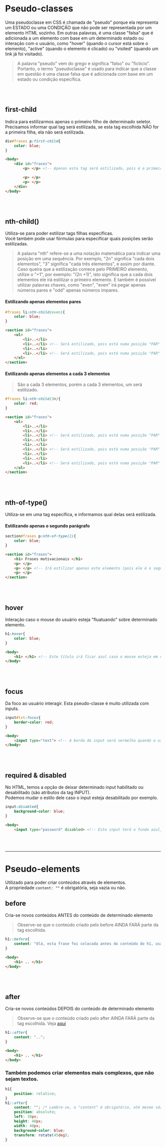 # Pseudo-classes
Uma pseudoclasse em CSS é chamada de "pseudo" porque ela representa um ESTADO ou uma CONDIÇÃO que não pode ser representada por um elemento HTML sozinho. Em outras palavras, é uma classe "falsa" que é adicionada a um elemento com base em um determinado estado ou interação com o usuário, como "hover" (quando o cursor está sobre o elemento), "active" (quando o elemento é clicado) ou "visited" (quando um link já foi visitado).

>A palavra "pseudo" vem do grego e significa "falso" ou "fictício". Portanto, o termo "pseudoclasse" é usado para indicar que a classe em questão é uma classe falsa que é adicionada com base em um estado ou condição específica.

</br>
</br>

## first-child
Indica para estilizarmos apenas o primeiro filho de determinado seletor. 
Precisamos informar qual tag será estilizada, se esta tag escolhida NÃO for a primeira filha, ela não será estilizada. 

```css
div#frases p:first-child{
    color: blue;
}
```
```html
<body>
    <div id="frases">
        <p> </p> <!-- Apenas esta tag será estilizada, pois é a primeira filha do seletor div#frases-->

        <p> </p>
        <p> </p>
    </div>
</body>
```

</br>
</br>
        

## nth-child()
Utiliza-se para poder estilizar tags filhas específicas. </br>
Você também pode usar fórmulas para especifícar quais posições serão estilizadas.
> A palavra "nth"  refere-se a uma notação matemática para indicar uma posição em uma sequência. Por exemplo, "2n" significa "cada dois elementos", "3" significa "cada três elementos", e assim por diante. Caso queira que a estilização comece pelo PRIMEIRO elemento, utilize o "+1", por exemplo: "(2n +1)", isto significa que a cada dois elementos ele irá estilizar o primeiro elemento. E também é possível utilizar palavras chaves, como "even", "even" irá pegar apenas números pares e "odd" apenas números ímpares.

#### Estilizando apenas elementos __pares__
```css
#frases li:nth-child(even){
    color: blue;
}
```
```html
<section id="frases">
    <ul>
        <li>..</li>
        <li>..</li> <!-- Será estilizado, pois está numa posição "PAR" -->
        <li>..</li>
        <li>..</li> <!-- Será estilizado, pois está numa posição "PAR" -->
    </ul>
</section>
```
#### Estilizando apenas elementos a cada 3 elementos
> São a cada 3 elementos, porém a cada 3 elementos, um será estilizado.

```css
#frases li:nth-child(3n){
    color: red;
}
```
```html
<section id="frases">
    <ul>
        <li>..</li>
        <li>..</li>
        <li>..</li> <!-- Será estilizado, pois está numa posição "PAR" -->
        <li>..</li>
        <li>..</li>
        <li>..</li> <!-- Será estilizado, pois está numa posição "PAR" -->
        <li>..</li>
        <li>..</li>
        <li>..</li> <!-- Será estilizado, pois está numa posição "PAR" -->
    </ul>
</section>
``` 

</br>
</br>
        

## nth-of-type()
Utiliza-se em uma tag específica, e informamos qual delas será estilizada.

#### Estilizando apenas o segundo parágrafo
```css
section#frases p:nth-of-type(2){
    color: blue;
}
```
```html
<section id="frases">
    <h1> Frases motivacionais </h1>
    <p> </p> 
    <p> </p> <!-- Irá estilizar apenas este elemento (pois ele é o segundo P). -->
    <p> </p>
</section>
```

</br>
</br>

## hover
Interação caso o mouse do usuário esteja "fluatuando" sobre determinado elemento. 

```css
h1:hover{
    color: blue;
}
```
```html
<body>
    <h1> </h1> <!-- Este título irá ficar azul caso o mouse esteja em cima dele, "fluatuando" -->
</body>
```

</br>
</br>

## focus
Da foco ao usuário interagir. Esta pseudo-classe é muito utilizada com inputs. 

```css
input#txt:focus{
    border-color: red;
}
```
```html
<body>
    <input type="text"> <!-- A borda do input será vermelha quando o usuário interagir com ele -->
</body>
```

</br>
</br>

## required & disabled
No HTML, temos a opção de deixar determinado input habilitado ou desabilitado (são atributos da tag INPUT). </br>
Podemos mudar o estilo dele caso o input esteja desabilitado por exemplo. 

```css
input:disabled{
    background-color: blue;
}
```
```html
<body>
    <input type="password" disabled> <!-- Este input terá o fundo azul, pois está desabilitado -->
```


</br>
</br>

_________________________________________________________________________

# Pseudo-elements
Utilizado para poder criar conteúdos através de elementos. </br>
A propriedade `content: ""` é obrigatória, seja vazia ou não. 


## before
Cria-se novos conteúdos ANTES do conteúdo de determinado elemento
> Observe-se que o conteúdo criado pelo before AINDA FARÁ parte da tag escolhida. 

```css
h1::before{
    content: "Olá, esta frase foi colocada antes do conteúdo do h1, usando um pseudo-elemento";
}
```
```html
<body>
    <h1> .. </h1>
</body>
```

</br>
</br>

## after
Cria-se novos conteúdos DEPOIS do conteúdo de determinado elemento
> Observe-se que o conteúdo criado pelo after AINDA FARÁ parte da tag escolhida. Veja <a href="https://prnt.sc/OJ3pzKs84VP-"> aqui </a>

```css 
h1::after{
    content: "..";
}
```
```html
<body>
    <h1> .. </h1>
</body>
```

### Também podemos criar elementos mais complexos, que não sejam textos.
```css
h1{
    position: relative;
}
h1::after{
    content: ""; /* Lembre-se, o "content" é obrigatório, até mesmo vázio. */
    position: absolute;
    left: 30px;
    height: 40px;
    width: 40px;
    background-color: blue;
    transform: rotate(45deg);
}
```

